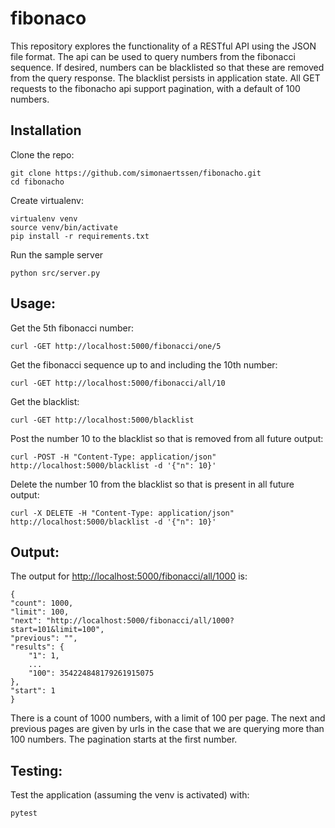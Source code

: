 # fibonaco
This repository explores the functionality of a RESTful API using the JSON file format. The api can be used to query numbers from the fibonacci sequence. If desired, numbers can be blacklisted so that these are removed from the query response. The blacklist persists in application state. All GET requests to the fibonacho api support pagination, with a default of 100 numbers.

## Installation
Clone the repo:

    git clone https://github.com/simonaertssen/fibonacho.git
    cd fibonacho

Create virtualenv:

    virtualenv venv
    source venv/bin/activate
    pip install -r requirements.txt

Run the sample server

    python src/server.py

## Usage:
Get the 5th fibonacci number:

    curl -GET http://localhost:5000/fibonacci/one/5

Get the fibonacci sequence up to and including the 10th number:

    curl -GET http://localhost:5000/fibonacci/all/10

Get the blacklist:

    curl -GET http://localhost:5000/blacklist

Post the number 10 to the blacklist so that is removed from all future output:

    curl -POST -H "Content-Type: application/json" http://localhost:5000/blacklist -d '{"n": 10}'

Delete the number 10 from the blacklist so that is present in all future output:

    curl -X DELETE -H "Content-Type: application/json" http://localhost:5000/blacklist -d '{"n": 10}'

## Output:
The output for [http://localhost:5000/fibonacci/all/1000](http://localhost:5000/fibonacci/all/1000) is:

    {
    "count": 1000, 
    "limit": 100, 
    "next": "http://localhost:5000/fibonacci/all/1000?start=101&limit=100", 
    "previous": "", 
    "results": {
        "1": 1, 
        ...
        "100": 354224848179261915075
    }, 
    "start": 1
    }

There is a count of 1000 numbers, with a limit of 100 per page. The next and previous pages are given by urls in the case that we are querying more than 100 numbers. The pagination starts at the first number.

## Testing:
Test the application (assuming the venv is activated) with:

    pytest
